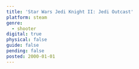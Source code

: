 ```yaml
---
title: 'Star Wars Jedi Knight II: Jedi Outcast'
platform: steam
genre:
  - shooter
digital: true
physical: false
guide: false
pending: false
posted: 2000-01-01
---
```

